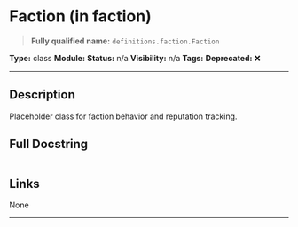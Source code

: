 # Faction (in faction)
> **Fully qualified name:** `definitions.faction.Faction`

**Type:** class
**Module:** 
**Status:** n/a
**Visibility:** n/a
**Tags:** 
**Deprecated:** ❌

---

## Description
Placeholder class for faction behavior and reputation tracking.

## Full Docstring
```

```

## Links
None

---
